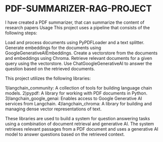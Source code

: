 # PDF-SUMMARIZER-RAG-PROJECT
I have created a PDF summarizer, that can summarize the content of research papers
Usage
This project uses a pipeline that consists of the following steps:

Load and process documents using PyPDFLoader and a text splitter.
Generate embeddings for the documents using GoogleGenerativeAIEmbeddings.
Create a vectorstore from the documents and embeddings using Chroma.
Retrieve relevant documents for a given query using the vectorstore.
Use ChatGoogleGenerativeAI to answer the question based on the retrieved documents.

This project utilizes the following libraries:

1)langchain_community: A collection of tools for building language chain models.
2)pypdf:  A library for working with PDF documents in Python.
3)langchain_google_genai: Enables access to Google Generative AI services from Langchain.
4)langchain_chroma: A library for building and managing dense vector representations of text.

These libraries are used to build a system for question answering tasks using a combination of document retrieval and generative AI. The system retrieves relevant passages from a PDF document and uses a generative AI model to answer questions based on the retrieved context.
